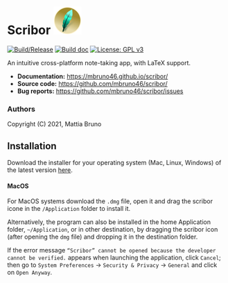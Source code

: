 
# Scribor <img src="./build/icons/256x256.png" height="64px">

[![Build/Release](https://github.com/mbruno46/scribor/actions/workflows/release.yml/badge.svg)](https://github.com/mbruno46/scribor/actions/workflows/release.yml)
[![Build doc](https://github.com/mbruno46/scribor/actions/workflows/doc.yml/badge.svg)](https://github.com/mbruno46/scribor/actions/workflows/doc.yml)
[![License: GPL v3](https://img.shields.io/badge/License-GPLv3-blue.svg)](https://www.gnu.org/licenses/gpl-3.0)

An intuitive cross-platform note-taking app, with LaTeX support.

- **Documentation:** https://mbruno46.github.io/scribor/
- **Source code:** https://github.com/mbruno46/scribor/
- **Bug reports:** https://github.com/mbruno46/scribor/issues

### Authors

Copyright (C) 2021, Mattia Bruno

## Installation

Download the installer for your operating system (Mac, Linux, Windows) of the
latest version [here](https://github.com/mbruno46/scribor/releases/latest).

#### MacOS

For MacOS systems download the `.dmg` file, open it and drag the scribor icone in the `/Application` folder to install it.

Alternatively, the program can also be installed in the home Application folder, `~/Application`, or in other destination, by dragging the scribor icon (after opening the `dmg` file) and dropping it in the destination folder.

If the error message `“Scribor” cannot be opened because the developer cannot be verified.` appears when launching the application, click `Cancel`; then go to
`System Preferences` -> `Security & Privacy` -> `General` and click on `Open Anyway`.
